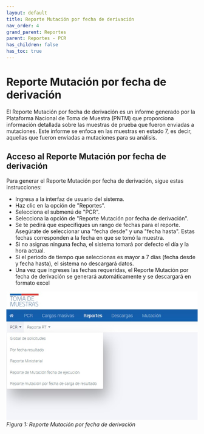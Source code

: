 ```yaml
---
layout: default
title: Reporte Mutación por fecha de derivación
nav_order: 4
grand_parent: Reportes
parent: Reportes - PCR
has_children: false
has_toc: true
---
```


# Reporte Mutación por fecha de derivación

El Reporte Mutación por fecha de derivación es un informe generado por la Plataforma Nacional de Toma de Muestra (PNTM) que proporciona información detallada sobre las muestras de prueba que fueron enviadas a mutaciones. Este informe se enfoca en las muestras en estado 7, es decir, aquellas que fueron enviadas a mutaciones para su análisis.

## Acceso al Reporte Mutación por fecha de derivación

Para generar el Reporte Mutación por fecha de derivación, sigue estas instrucciones:

- Ingresa a la interfaz de usuario del sistema.
- Haz clic en la opción de "Reportes".
- Selecciona el submenú de "PCR".
- Selecciona la opción de "Reporte Mutación por fecha de derivación".
- Se te pedirá que especifiques un rango de fechas para el reporte. Asegúrate de seleccionar una "fecha desde" y una "fecha hasta". Estas fechas corresponden a la fecha en que se tomó la muestra.
- Si no asignas ninguna fecha, el sistema tomará por defecto el día y la hora actual.
- Si el periodo de tiempo que seleccionas es mayor a 7 días (fecha desde y fecha hasta), el sistema no descargará datos.
- Una vez que ingreses las fechas requeridas, el Reporte Mutación por fecha de derivación se generará automáticamente y se descargará en formato excel

![Alt text](img/Reporte-PCR.jpg)
_Figura 1: Reporte Mutación por fecha de derivación_
